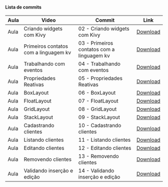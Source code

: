#### Lista de commits
Aula | Video | Commit | Link 
------ | ------ | ------ | ------ 
Aula | Criando widgets com Kivy | 02 - Criando widgets com Kivy | [Download](https://github.com/treinaweb/treinaweb-kivy-framework-python/archive/ca807ad2964873fab136a274e69f9081eabfdcd7.zip) 
Aula | Primeiros contatos com a linguagem kv | 03 - Primeiros contatos com a linguagem kv | [Download](https://github.com/treinaweb/treinaweb-kivy-framework-python/archive/4aa075497bdddad9392280967e69b83ab6f190c1.zip) 
Aula | Trabalhando com eventos | 04 - Trabalhando com eventos | [Download](https://github.com/treinaweb/treinaweb-kivy-framework-python/archive/94348523d0c885da39a1a048d57ed180b82bbd15.zip) 
Aula | Propriedades Reativas | 05 - Propriedades Reativas | [Download](https://github.com/treinaweb/treinaweb-kivy-framework-python/archive/a827e26278b206b5e7fb142fcaed63ddb3968de6.zip) 
Aula | BoxLayout | 06 - BoxLayout | [Download](https://github.com/treinaweb/treinaweb-kivy-framework-python/archive/7147b4e507e6645ffe40d85e3f62efb9f393699d.zip) 
Aula | FloatLayout | 07 - FloatLayout | [Download](https://github.com/treinaweb/treinaweb-kivy-framework-python/archive/33e8bfc87d1284a3f3b0aae452381654edbd49bb.zip) 
Aula | GridLayout | 08 - GridLayout | [Download](https://github.com/treinaweb/treinaweb-kivy-framework-python/archive/a665c10d4a11417e6d24901d1aa87880282a6432.zip) 
Aula | StackLayout | 09 - StackLayout | [Download](https://github.com/treinaweb/treinaweb-kivy-framework-python/archive/53d24d618778df6d126c9877094147125a97ac0a.zip) 
Aula | Cadastrando clientes | 10 - Cadastrando clientes | [Download](https://github.com/treinaweb/treinaweb-kivy-framework-python/archive/56f2eacf404e52122e25f477288302002668349f.zip) 
Aula | Listando clientes | 11 - Listando clientes | [Download](https://github.com/treinaweb/treinaweb-kivy-framework-python/archive/5a13f02b579c21df0a905b0bf20ea261e586866a.zip) 
Aula | Editando clientes | 12 - Editando clientes | [Download](https://github.com/treinaweb/treinaweb-kivy-framework-python/archive/894b1c0b78d44448194e3debc5a0c35a7f49162b.zip) 
Aula | Removendo clientes | 13 - Removendo clientes | [Download](https://github.com/treinaweb/treinaweb-kivy-framework-python/archive/cb5f1c901c5557284f1c9dc63d18571e4fd2d62c.zip) 
Aula | Validando inserção e edição | 14 - Validando inserção e edição | [Download](https://github.com/treinaweb/treinaweb-kivy-framework-python/archive/9a59f41be6b5282058117bf1ef9aa463264519a9.zip) 
